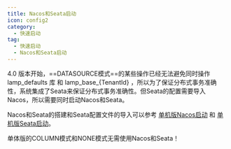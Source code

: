 ```yaml
---
title: Nacos和Seata启动
icon: config2
category:
  - 快速启动 
tag:
  - 快速启动 
  - Nacos和Seata启动
---
```


4.0 版本开始，==DATASOURCE模式==的某些操作已经无法避免同时操作 lamp_defaults 库 和 lamp_base_{TenantId} ，所以为了保证分布式事务准确性，系统集成了Seata来保证分布式事务准确性。但Seata的配置需要导入Nacos，所以需要同时启动Nacos和Seata。

Nacos和Seata的搭建和Seata配置文件的导入可以参考  [单机版Nacos启动](/doc/start/单机版Nacos启动) 和 [单机版Seata启动](/doc/start/单机版Seata启动)。



单体版的COLUMN模式和NONE模式无需使用Nacos和Seata！



